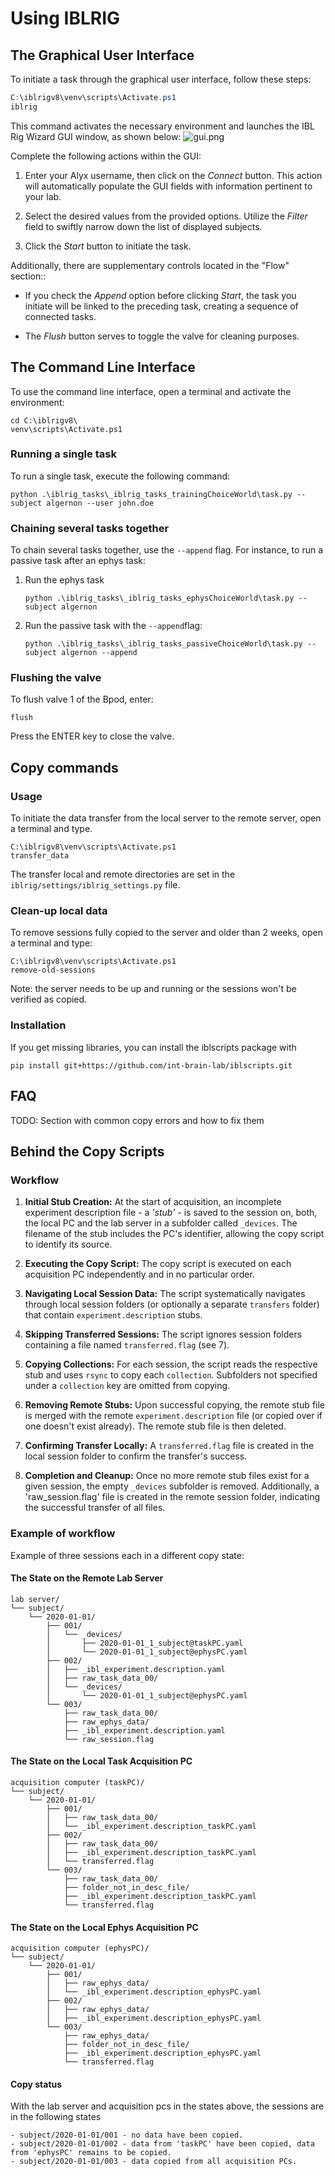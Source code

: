 # Using IBLRIG
 

## The Graphical User Interface

To initiate a task through the graphical user interface, follow these steps:

```powershell
C:\iblrigv8\venv\scripts\Activate.ps1
iblrig
```

This command activates the necessary environment and launches the IBL Rig Wizard GUI window, as shown below:
![gui.png](gui.png)

Complete the following actions within the GUI:

1.  Enter your Alyx username, then click on the *Connect* button. This action will automatically populate the GUI fields with information pertinent to your lab.

2.  Select the desired values from the provided options. Utilize the *Filter* field to swiftly narrow down the list of displayed subjects.

3.  Click the *Start* button to initiate the task.


Additionally, there are supplementary controls located in the "Flow" section::

-   If you check the *Append* option before clicking *Start*, the task you initiate will be linked to the preceding task, creating a sequence of connected tasks.

-   The *Flush* button serves to toggle the valve for cleaning purposes.


## The Command Line Interface

To use the command line interface, open a terminal and activate the environment:

    cd C:\iblrigv8\
    venv\scripts\Activate.ps1


### Running a single task
To run a single task, execute the following command:
 
    python .\iblrig_tasks\_iblrig_tasks_trainingChoiceWorld\task.py --subject algernon --user john.doe
 

### Chaining several tasks together
To chain several tasks together, use the `--append` flag. For instance, to run a passive task after an ephys task:

1.  Run the ephys task

        python .\iblrig_tasks\_iblrig_tasks_ephysChoiceWorld\task.py --subject algernon

2.  Run the passive task with the `--append`flag:

        python .\iblrig_tasks\_iblrig_tasks_passiveChoiceWorld\task.py --subject algernon --append
 

### Flushing the valve

To flush valve 1 of the Bpod, enter:

    flush

Press the ENTER key to close the valve.

## Copy commands

### Usage

To initiate the data transfer from the local server to the remote server, open a terminal and type.

    C:\iblrigv8\venv\scripts\Activate.ps1
    transfer_data

The transfer local and remote directories are set in the `iblrig/settings/iblrig_settings.py` file.

### Clean-up local data

To remove sessions fully copied to the server and older than 2 weeks, open a terminal and type:

    C:\iblrigv8\venv\scripts\Activate.ps1
    remove-old-sessions

Note: the server needs to be up and running or the sessions won't be verified as copied.

### Installation
If you get missing libraries, you can install the iblscripts package with

    pip install git+https://github.com/int-brain-lab/iblscripts.git



## FAQ

TODO: Section with common copy errors and how to fix them

## Behind the Copy Scripts

### Workflow

1. **Initial Stub Creation:** At the start of acquisition, an incomplete 
   experiment description file - a *'stub'* - is saved to the session on, 
   both, the local PC and the lab server in a subfolder called `_devices`. The 
   filename of the stub includes the PC's identifier, allowing the copy script 
   to identify its source.
   
2. **Executing the Copy Script:** The copy script is executed on each 
   acquisition PC independently and in no particular order.
   
3. **Navigating Local Session Data:** The script systematically navigates 
   through local session folders (or optionally a separate `transfers` 
   folder) that contain `experiment.description` stubs.
   
4. **Skipping Transferred Sessions:** The script ignores session folders 
   containing a file named `transferred.flag` (see 7).
   
5. **Copying Collections:** For each session, the script reads the 
   respective stub and uses `rsync` to copy each `collection`. Subfolders 
   not specified under a `collection` key are omitted from copying.
   
6. **Removing Remote Stubs:** Upon successful copying, the remote stub 
   file is merged with the remote `experiment.description` file (or copied 
   over if one doesn't exist already). The remote stub file is then deleted.
   
7. **Confirming Transfer Locally:** A `transferred.flag` file is created in the 
   local session folder to confirm the transfer's success.
   
8. **Completion and Cleanup:** Once no more remote stub files exist for a given
   session, the empty `_devices` subfolder is removed. Additionally, a  
   'raw_session.flag' file is created in the remote session folder, 
   indicating the successful transfer of all files.


### Example of workflow
Example of three sessions each in a different copy state:

#### The State on the Remote Lab Server
```
lab server/
└── subject/
    └── 2020-01-01/
        ├── 001/
        │   └── _devices/
        │       ├── 2020-01-01_1_subject@taskPC.yaml
        │       └── 2020-01-01_1_subject@ephysPC.yaml
        ├── 002/
        │   ├── _ibl_experiment.description.yaml
        │   ├── raw_task_data_00/
        │   └── _devices/
        │       └── 2020-01-01_1_subject@ephysPC.yaml
        └── 003/
            ├── raw_task_data_00/
            ├── raw_ephys_data/
            ├── _ibl_experiment.description.yaml
            └── raw_session.flag
```

#### The State on the Local Task Acquisition PC
```
acquisition computer (taskPC)/
└── subject/
    └── 2020-01-01/
        ├── 001/
        │   ├── raw_task_data_00/
        │   └── _ibl_experiment.description_taskPC.yaml
        ├── 002/
        │   ├── raw_task_data_00/
        │   ├── _ibl_experiment.description_taskPC.yaml
        │   └── transferred.flag
        └── 003/
            ├── raw_task_data_00/
            ├── folder_not_in_desc_file/
            ├── _ibl_experiment.description_taskPC.yaml
            └── transferred.flag
```
#### The State on the Local Ephys Acquisition PC
```
acquisition computer (ephysPC)/
└── subject/
    └── 2020-01-01/
        ├── 001/
        │   ├── raw_ephys_data/
        │   └── _ibl_experiment.description_ephysPC.yaml
        ├── 002/
        │   ├── raw_ephys_data/
        │   ├── _ibl_experiment.description_ephysPC.yaml
        └── 003/
            ├── raw_ephys_data/
            ├── folder_not_in_desc_file/
            ├── _ibl_experiment.description_ephysPC.yaml
            └── transferred.flag
```

#### Copy status
With the lab server and acquisition pcs in the states above, the sessions are in the following
states
```
- subject/2020-01-01/001 - no data have been copied.
- subject/2020-01-01/002 - data from 'taskPC' have been copied, data from 'ephysPC' remains to be copied.
- subject/2020-01-01/003 - data copied from all acquisition PCs.
```